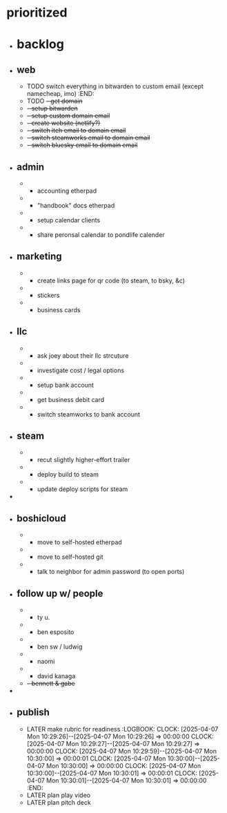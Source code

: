 # prioritized
- # backlog
- ## web
	- TODO switch everything in bitwarden to custom email (except namecheap, imo)
	  :END:
	- TODO ~~- get domain~~
	- ~~- setup bitwarden~~
	- ~~- setup custom domain email~~
	- ~~- create website (netlify?)~~
	- ~~- switch itch email to domain email~~
	- ~~- switch steamworks email to domain email~~
	- ~~- switch bluesky email to domain email~~
- ## admin
	- - accounting etherpad
	- - "handbook" docs etherpad
	- - setup calendar clients
	- - share peronsal calendar to pondlife calender
- ## marketing
	- - create links page for qr code (to steam, to bsky, &c)
	- - stickers
	- - business cards
- ## llc
	- - ask joey about their llc strcuture
	- - investigate cost / legal options
	- - setup bank account
	- - get business debit card
	- - switch steamworks to bank account
- ## steam
	- - recut slightly higher-effort trailer
	- - deploy build to steam
	- - update deploy scripts for steam
-
- ## boshicloud
	- - move to self-hosted etherpad
	- - move to self-hosted git
	- - talk to neighbor for admin password (to open ports)
- ## follow up w/ people
	- - ty u.
	- - ben esposito
	- - ben sw / ludwig
	- - naomi
	- - david kanaga
	- ~~- bennett & gabe~~
-
- ## publish
	- LATER make rubric for readiness
	  :LOGBOOK:
	  CLOCK: [2025-04-07 Mon 10:29:26]--[2025-04-07 Mon 10:29:26] =>  00:00:00
	  CLOCK: [2025-04-07 Mon 10:29:27]--[2025-04-07 Mon 10:29:27] =>  00:00:00
	  CLOCK: [2025-04-07 Mon 10:29:59]--[2025-04-07 Mon 10:30:00] =>  00:00:01
	  CLOCK: [2025-04-07 Mon 10:30:00]--[2025-04-07 Mon 10:30:00] =>  00:00:00
	  CLOCK: [2025-04-07 Mon 10:30:00]--[2025-04-07 Mon 10:30:01] =>  00:00:01
	  CLOCK: [2025-04-07 Mon 10:30:01]--[2025-04-07 Mon 10:30:01] =>  00:00:00
	  :END:
	- LATER plan play video
	- LATER plan pitch deck
